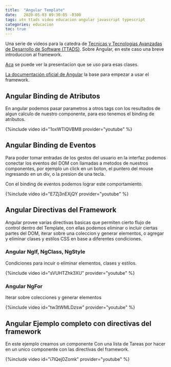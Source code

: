 ```yaml
---
title:  "Angular Template"
date:   2020-05-03 09:30:05 -0300
tags: utn ttads video educacion angular javascript typescript
categories: educacion
toc: true
---
```

Una serie de videos para la catedra de [Tecnicas y Tecnologias Avanzadas de Desarrollo de Software (TTADS)][ttads-github].
Sobre Angular, en este caso una breve introduccion al framework. 

[Aca][ttads-presentacion] se puede ver la presentacion que se uso para esas clases.

[La documentación oficial de Angular](https://angular.io/docs) la base para empezar a usar el framework.


## Angular Binding de Atributos	

En angular podemos pasar parametros a otros tags con los resultados de algun calculo de nuestro componente, para eso tenemos el binding de atributos. 

{%include video id="1oxWTlQVBM8 provider="youtube" %}

## Angular Binding de Eventos

Para poder tomar entradas de los gestos del usuario en la interfaz podemos conectar los eventos del DOM con llamadas a metodos de nuestros componentes, por ejemplo un click en un boton, el puntero del mouse ingresando en un div, o la presion de una tecla.

Con el binding de eventos podemos lograr este comportamiento.

{%include video id="E7Zj3nEXjQY provider="youtube" %}

## Angular Directivas del Framework

Angular provee varias directivas basicas que permiten cierto flujo de control dentro del Template, con ellas podemos eliminar o incluir ciertas partes del DOM, iterar sobre una coleccion y generar elementos, o agregar y eliminar clases y estilos CSS en base a diferentes condiciones. 

### Angular NgIf, NgClass, NgStyle

Condiciones para incuir o eliminar elementos, clases y estilos. 

{%include video id="sVUHTZhk3XU" provider="youtube" %}

### Angular NgFor

Iterar sobre colecciones y generar elementos

{%include video id="tw3tWMLDzsw" provider="youtube" %}


## Angular Ejemplo completo con directivas del framework

En este ejemplo creamos un componente Con una lista de Tareas por hacer en un unico componente con las directivas del framework. 

{%include video id="i7IQej0Zomk" provider="youtube" %}


[ttads-github]: https://github.com/utnfrrottads/
[ttads-presentacion]: https://utnfrrottads.github.io/presentacion-angulario/#/
